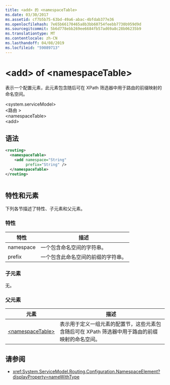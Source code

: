 ```yaml
---
title: <add> 的 <namespaceTable>
ms.date: 03/30/2017
ms.assetid: cf7b5b75-63bd-49a6-abac-4bfdab377e36
ms.openlocfilehash: 7e65b66170465a8b3bb60754feebb7730b959d9d
ms.sourcegitcommit: 5b6d778ebb269ee6684fb57ad69a8c28b06235b9
ms.translationtype: MT
ms.contentlocale: zh-CN
ms.lasthandoff: 04/08/2019
ms.locfileid: "59089713"
---
```

# <a name="add-of-namespacetable"></a>\<add> of \<namespaceTable>
表示一个配置元素，此元素包含随后可在 XPath 筛选器中用于路由的前缀映射的命名空间。  
  
 \<system.serviceModel>  
\<路由 >  
\<namespaceTable>  
\<add>  
  
## <a name="syntax"></a>语法  
  
```xml  
<routing>
  <namespaceTable>
    <add namespace="String"
         prefix="String" />
  </namespaceTable>
</routing>
```  
  
```csharp  
```  
  
## <a name="attributes-and-elements"></a>特性和元素  
 下列各节描述了特性、子元素和父元素。  
  
### <a name="attributes"></a>特性  
  
|特性|描述|  
|---------------|-----------------|  
|namespace|一个包含命名空间的字符串。|  
|prefix|一个包含此命名空间的前缀的字符串。|  
  
### <a name="child-elements"></a>子元素  
 无。  
  
### <a name="parent-elements"></a>父元素  
  
|元素|描述|  
|-------------|-----------------|  
|[\<namespaceTable>](../../../../../docs/framework/configure-apps/file-schema/wcf/namespacetable.md)|表示用于定义一组元素的配置节，这些元素包含随后可在 XPath 筛选器中用于路由的前缀映射的命名空间。|  
  
## <a name="see-also"></a>请参阅

- <xref:System.ServiceModel.Routing.Configuration.NamespaceElement?displayProperty=nameWithType>
